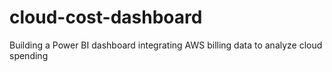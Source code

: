 # cloud-cost-dashboard
Building a Power BI dashboard integrating AWS billing data to analyze cloud spending
